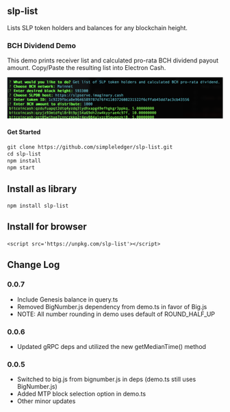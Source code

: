 ## slp-list

Lists SLP token holders and balances for any blockchain height.

### BCH Dividend Demo

This demo prints receiver list and calculated pro-rata BCH dividend payout amount. Copy/Paste the resulting list into Electron Cash.

![demo image](./demo.png)


#### Get Started
```
git clone https://github.com/simpleledger/slp-list.git
cd slp-list
npm install
npm start
```

## Install as library

`npm install slp-list`

## Install for browser

```<script src='https://unpkg.com/slp-list'></script>```

## Change Log

### 0.0.7
- Include Genesis balance in query.ts
- Removed BigNumber.js dependency from demo.ts in favor of Big.js 
- NOTE: All number rounding in demo uses default of ROUND_HALF_UP

### 0.0.6
- Updated gRPC deps and utilized the new getMedianTime() method

### 0.0.5
- Switched to big.js from bignumber.js in deps (demo.ts still uses BigNumber.js)
- Added MTP block selection option in demo.ts
- Other minor updates
